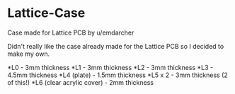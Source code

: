 # Lattice-Case
Case made for Lattice PCB by u/emdarcher

Didn't really like the case already made for the Lattice PCB so I decided to make my own.

*L0 - 3mm thickness
*L1 - 3mm thickness
*L2 - 3mm thickness
*L3 - 4.5mm thickness
*L4 (plate) - 1.5mm thickness
*L5 x 2 - 3mm thickness (2 of this!)
*L6 (clear acrylic cover) - 2mm thickness
